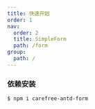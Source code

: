 ```yaml
---
title: 快速开始
order: 1
nav:
  order: 2
  title: SimpleForm
  path: /form
group:
  path: /
---
```


### 依赖安装

```bash
$ npm i carefree-antd-form
```
